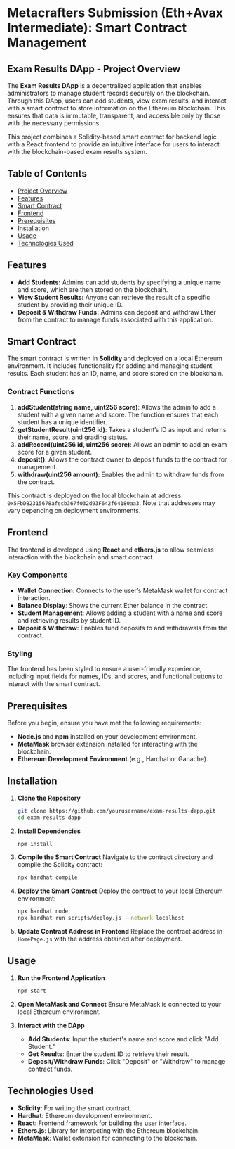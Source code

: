 # Metacrafters Submission (Eth+Avax Intermediate): Smart Contract Management 

## Exam Results DApp - Project Overview

The **Exam Results DApp** is a decentralized application that enables administrators to manage student records securely on the blockchain. Through this DApp, users can add students, view exam results, and interact with a smart contract to store information on the Ethereum blockchain. This ensures that data is immutable, transparent, and accessible only by those with the necessary permissions.

This project combines a Solidity-based smart contract for backend logic with a React frontend to provide an intuitive interface for users to interact with the blockchain-based exam results system.

## Table of Contents

- [Project Overview](#project-overview)
- [Features](#features)
- [Smart Contract](#smart-contract)
- [Frontend](#frontend)
- [Prerequisites](#prerequisites)
- [Installation](#installation)
- [Usage](#usage)
- [Technologies Used](#technologies-used)

## Features

- **Add Students:** Admins can add students by specifying a unique name and score, which are then stored on the blockchain.
- **View Student Results:** Anyone can retrieve the result of a specific student by providing their unique ID.
- **Deposit & Withdraw Funds:** Admins can deposit and withdraw Ether from the contract to manage funds associated with this application.

## Smart Contract

The smart contract is written in **Solidity** and deployed on a local Ethereum environment. It includes functionality for adding and managing student results. Each student has an ID, name, and score stored on the blockchain.

### Contract Functions

1. **addStudent(string name, uint256 score)**: Allows the admin to add a student with a given name and score. The function ensures that each student has a unique identifier.
2. **getStudentResult(uint256 id)**: Takes a student’s ID as input and returns their name, score, and grading status.
3. **addRecord(uint256 id, uint256 score)**: Allows an admin to add an exam score for a given student.
4. **deposit()**: Allows the contract owner to deposit funds to the contract for management.
5. **withdraw(uint256 amount)**: Enables the admin to withdraw funds from the contract.

This contract is deployed on the local blockchain at address `0x5FbDB2315678afecb367f032d93F642f64180aa3`. Note that addresses may vary depending on deployment environments.

## Frontend

The frontend is developed using **React** and **ethers.js** to allow seamless interaction with the blockchain and smart contract. 

### Key Components

- **Wallet Connection**: Connects to the user’s MetaMask wallet for contract interaction.
- **Balance Display**: Shows the current Ether balance in the contract.
- **Student Management**: Allows adding a student with a name and score and retrieving results by student ID.
- **Deposit & Withdraw**: Enables fund deposits to and withdrawals from the contract.

### Styling

The frontend has been styled to ensure a user-friendly experience, including input fields for names, IDs, and scores, and functional buttons to interact with the smart contract.

## Prerequisites

Before you begin, ensure you have met the following requirements:

- **Node.js** and **npm** installed on your development environment.
- **MetaMask** browser extension installed for interacting with the blockchain.
- **Ethereum Development Environment** (e.g., Hardhat or Ganache).

## Installation

1. **Clone the Repository**
    ```bash
    git clone https://github.com/yourusername/exam-results-dapp.git
    cd exam-results-dapp
    ```

2. **Install Dependencies**
    ```bash
    npm install
    ```

3. **Compile the Smart Contract**
    Navigate to the contract directory and compile the Solidity contract:
    ```bash
    npx hardhat compile
    ```

4. **Deploy the Smart Contract**
    Deploy the contract to your local Ethereum environment:
    ```bash
    npx hardhat node
    npx hardhat run scripts/deploy.js --network localhost
    ```

5. **Update Contract Address in Frontend**
   Replace the contract address in `HomePage.js` with the address obtained after deployment.

## Usage

1. **Run the Frontend Application**
    ```bash
    npm start
    ```

2. **Open MetaMask and Connect**
   Ensure MetaMask is connected to your local Ethereum environment.

3. **Interact with the DApp**
    - **Add Students**: Input the student's name and score and click "Add Student."
    - **Get Results**: Enter the student ID to retrieve their result.
    - **Deposit/Withdraw Funds**: Click "Deposit" or "Withdraw" to manage contract funds.

## Technologies Used

- **Solidity**: For writing the smart contract.
- **Hardhat**: Ethereum development environment.
- **React**: Frontend framework for building the user interface.
- **Ethers.js**: Library for interacting with the Ethereum blockchain.
- **MetaMask**: Wallet extension for connecting to the blockchain.
